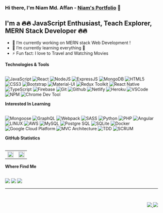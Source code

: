 ### Hi there, I'm Niam Md. Affan - [Niam's Portfolio](https://niam-portfolio.netlify.app/ "Niam's Portfolio") 👋

## I'm a 🔥🔥 JavaScript Enthusiast, Teach Explorer, MERN Stack Developer 🔥🔥

- 🔭 I’m currently working on MERN stack Web Development !
- 🌱 I’m currently learning everything 🤣
- ⚡ Fun fact: I love to Travel and Watching Movies

<summary><b>Technologies & Tools</b></summary>
  <br/>
  <p>
      <img alt="JavaScript" src="https://img.shields.io/badge/JAVASCRIPT-323330.svg?&style=for-the-badge&logo=javascript" />
      <img alt="React" src="https://img.shields.io/badge/REACT-%23007ACC.svg?&style=for-the-badge&logo=react" />
      <img alt="NodeJS" src="https://img.shields.io/badge/NODEJS-339933.svg?&style=for-the-badge&logo=node.js&logoColor=white" />
      <img alt="ExpressJS" src="https://img.shields.io/badge/EXPRESSJS-%23F05033.svg?&style=for-the-badge&logo=express.js" />
      <img alt="MongoDB" src="https://img.shields.io/badge/MONGODB-47A248.svg?&style=for-the-badge&logo=mongodb&logoColor=white" />
      <img alt="HTML5" src="https://img.shields.io/badge/HTML5-E34F26.svg?&style=for-the-badge&logo=html5&logoColor=white" />
      <img alt="CSS3" src="https://img.shields.io/badge/CSS3-%231572B6.svg?&style=for-the-badge&logo=css3" />
      <img alt="Bootstrap" src="https://img.shields.io/badge/BOOTSTRAP-%23F05033.svg?&style=for-the-badge&logo=bootstrap&logoColor=white" />
      <img alt="Material-UI" src="https://img.shields.io/badge/MATERIAL%20UI-%23F05033.svg?&style=for-the-badge&logo=material-ui" />
      <img alt="Redux Toolkit" src="https://img.shields.io/badge/REDUX%20Toolkit-%23F05033.svg?&style=for-the-badge&logo=redux" />
      <img alt="React Native" src="https://img.shields.io/badge/REACT%20NATIVE-%23F05033.svg?&style=for-the-badge&logo=react%20native&logoColor=white" />
      <img alt="TypeScript" src="https://img.shields.io/badge/TYPESCRIPT-%23007ACC.svg?&style=for-the-badge&logo=typescript&logoColor=white" />
      <img alt="Firebase" src="https://img.shields.io/badge/FIREBASE-FFCA28.svg?&style=for-the-badge&logo=firebase&logoColor=white" />
      <img alt="Git" src="https://img.shields.io/badge/GIT-%23F05033.svg?&style=for-the-badge&logo=git&logoColor=white" />
      <img alt="Github" src="https://img.shields.io/badge/GITHUB-%23121011.svg?&style=for-the-badge&logo=github" />
      <img alt="Netlify" src="https://img.shields.io/badge/NETLIFY-%23F05033.svg?&style=for-the-badge&logo=netlify" />
      <img alt="Heroku" src="https://img.shields.io/badge/HEROKU-%23F05033.svg?&style=for-the-badge&logo=heroku" />
      <img alt="VSCode" src="https://img.shields.io/badge/VSCODE-007ACC.svg?&style=for-the-badge&logo=visual-studio-code" />
      <img alt="NPM" src="https://img.shields.io/badge/NPM-CB3837?style=for-the-badge&logo=npm" />
      <img alt="Chrome Dev Tool" src="https://img.shields.io/badge/CHROME%20DEV%20TOOL-%23F05033.svg?&style=for-the-badge&logo=chrome%20dev%20tool" />
  </p>

<!-- <summary><b>Currently Learning</b></summary>
  <br/>
  <p>
    <img alt="Mongoose" src="https://img.shields.io/badge/Mongoose-E0234E.svg?&style=for-the-badge&logo=mongoose" />
    <img alt="GraphQL" src="https://img.shields.io/badge/GRAPHQL-E10098.svg?&style=for-the-badge&logo=graphql&logoColor=white" />
    <img alt="Webpack" src="https://img.shields.io/badge/Webpack-8DD6F9?style=for-the-badge&logo=webpack&logoColor=white" />
    <img alt="SASS" src="https://img.shields.io/badge/SASS-CC6699.svg?&style=for-the-badge&logo=sass&logoColor=white" />
  </p> -->

<summary><b>Interested In Learning</b></summary>
  <br/>
  <p>
    <img alt="Mongoose" src="https://img.shields.io/badge/Mongoose-E0234E.svg?&style=for-the-badge&logo=mongoose" />
    <img alt="GraphQL" src="https://img.shields.io/badge/GRAPHQL-E10098.svg?&style=for-the-badge&logo=graphql&logoColor=white" />
    <img alt="Webpack" src="https://img.shields.io/badge/Webpack-8DD6F9?style=for-the-badge&logo=webpack&logoColor=white" />
    <img alt="SASS" src="https://img.shields.io/badge/SASS-CC6699.svg?&style=for-the-badge&logo=sass&logoColor=white" />
    <img alt="Python" src="https://img.shields.io/badge/PYTHON-3776AB.svg?&style=for-the-badge&logo=python&logoColor=white" />
    <img alt="PHP" src="https://img.shields.io/badge/PHP-777BB4.svg?&style=for-the-badge&logo=php&logoColor=white" />
    <img alt="Angular" src="https://img.shields.io/badge/ANGULAR-DD0031.svg?&style=for-the-badge&logo=angular" />
    <img alt="LINUX" src="https://img.shields.io/badge/LINUX-FCC624?style=for-the-badge&logo=linux&logoColor=white" />
    <img alt="AWS" src="https://img.shields.io/badge/AMAZON%20AWS-232F3E.svg?&style=for-the-badge&logo=amazon-aws" />
    <img alt="MySQL" src="https://img.shields.io/badge/MY%20SQL-4479A1.svg?&style=for-the-badge&logo=mysql&logoColor=white" />
    <img alt="Postgre SQL" src="https://img.shields.io/badge/POSTGRES-%23316192.svg?&style=for-the-badge&logo=postgresql&logoColor=white" />
    <img alt="SQLite" src="https://img.shields.io/badge/SQLITE-003B57.svg?&style=for-the-badge&logo=sqlite" />
    <img alt="Docker" src="https://img.shields.io/badge/Docker-46a2f1?style=for-the-badge&logo=docker&logoColor=white" />
    <img alt="Google Cloud Platform" src="https://img.shields.io/badge/Google_Cloud_Platform-1a73e8?style=for-the-badge&logo=google-cloud&logoColor=white" />
    <img alt="MVC Architecture" src="https://img.shields.io/badge/MVC-888888.svg?&style=for-the-badge" />
    <img alt="TDD" src="https://img.shields.io/badge/TEST%20DD-E34F26.svg?&style=for-the-badge&logo=tdd" />
    <img alt="SCRUM" src="https://img.shields.io/badge/SCRUM-6DB33F.svg?&style=for-the-badge&logo=ddd" />
  </p>

<summary><b>GitHub Statistics</b></summary>
  <br/>
      <table>
          <tr>
              <td><img width="100%" height="100%" src="https://github-readme-streak-stats.herokuapp.com?user=niambaust17&theme=gruvbox&hide_border=true" width=270 height=480></td>
              <td><img width="100%" height="100%" src="https://activity-graph.herokuapp.com/graph?username=niambaust17&theme=github"" width=270 height=480></td>
          </tr>
      </table>
<summary><b>Where Find Me</b></summary>
  <br/>
    <p>
        <a target="_blank" href="https://niam-portfolio.netlify.app"><img src="https://img.shields.io/badge/-WEB-FF4088?style=for-the-badge&logo=Hugo&logoColor=white"></img></a>	
        <a target="_blank" href="https://www.linkedin.com/in/niam-md-affan-61aa92144/"><img src="https://img.shields.io/badge/-LinkedIn-0077B5?style=for-the-badge&logo=Linkedin&logoColor=white"></img></a>
        <a target="_blank" href="https://medium.com/@niamaffan"><img src="https://img.shields.io/badge/-Medium-12100E?style=for-the-badge&logo=Medium&logoColor=white"></img</a>
    </p>

<hr/>
<br/>

<p align="right">
<img src="https://komarev.com/ghpvc/?username=niambaust17&style=plastic&label=Views"><img>
<img src="https://badges.pufler.dev/visits/niambaust17/niambaust17?color=black&logo=github" />
</p>
